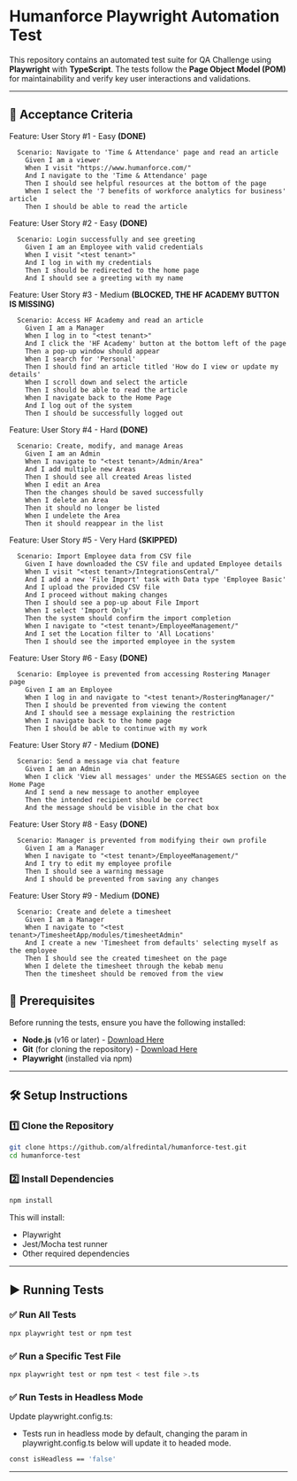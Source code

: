 # Humanforce Playwright Automation Test

This repository contains an automated test suite for QA Challenge using **Playwright** with **TypeScript**. The tests follow the **Page Object Model (POM)** for maintainability and verify key user interactions and validations.

---

## 📜 Acceptance Criteria

Feature: User Story #1 - Easy **(DONE)**
```
  Scenario: Navigate to 'Time & Attendance' page and read an article
    Given I am a viewer
    When I visit "https://www.humanforce.com/"
    And I navigate to the 'Time & Attendance' page
    Then I should see helpful resources at the bottom of the page
    When I select the '7 benefits of workforce analytics for business' article
    Then I should be able to read the article
```
Feature: User Story #2 - Easy **(DONE)**
```
  Scenario: Login successfully and see greeting
    Given I am an Employee with valid credentials
    When I visit "<test tenant>"
    And I log in with my credentials
    Then I should be redirected to the home page
    And I should see a greeting with my name
```
Feature: User Story #3 - Medium **(BLOCKED, THE HF ACADEMY BUTTON IS MISSING)**
```
  Scenario: Access HF Academy and read an article
    Given I am a Manager
    When I log in to "<test tenant>"
    And I click the 'HF Academy' button at the bottom left of the page
    Then a pop-up window should appear
    When I search for 'Personal'
    Then I should find an article titled 'How do I view or update my details'
    When I scroll down and select the article
    Then I should be able to read the article
    When I navigate back to the Home Page
    And I log out of the system
    Then I should be successfully logged out
```
Feature: User Story #4 - Hard **(DONE)**
```
  Scenario: Create, modify, and manage Areas
    Given I am an Admin
    When I navigate to "<test tenant>/Admin/Area"
    And I add multiple new Areas
    Then I should see all created Areas listed
    When I edit an Area
    Then the changes should be saved successfully
    When I delete an Area
    Then it should no longer be listed
    When I undelete the Area
    Then it should reappear in the list
```
Feature: User Story #5 - Very Hard **(SKIPPED)**
```
  Scenario: Import Employee data from CSV file
    Given I have downloaded the CSV file and updated Employee details
    When I visit "<test tenant>/IntegrationsCentral/"
    And I add a new 'File Import' task with Data type 'Employee Basic'
    And I upload the provided CSV file
    And I proceed without making changes
    Then I should see a pop-up about File Import
    When I select 'Import Only'
    Then the system should confirm the import completion
    When I navigate to "<test tenant>/EmployeeManagement/"
    And I set the Location filter to 'All Locations'
    Then I should see the imported employee in the system
```
Feature: User Story #6 - Easy **(DONE)**
```
  Scenario: Employee is prevented from accessing Rostering Manager page
    Given I am an Employee
    When I log in and navigate to "<test tenant>/RosteringManager/"
    Then I should be prevented from viewing the content
    And I should see a message explaining the restriction
    When I navigate back to the home page
    Then I should be able to continue with my work
```
Feature: User Story #7 - Medium **(DONE)**
```
  Scenario: Send a message via chat feature
    Given I am an Admin
    When I click 'View all messages' under the MESSAGES section on the Home Page
    And I send a new message to another employee
    Then the intended recipient should be correct
    And the message should be visible in the chat box
```
Feature: User Story #8 - Easy **(DONE)**
```
  Scenario: Manager is prevented from modifying their own profile
    Given I am a Manager
    When I navigate to "<test tenant>/EmployeeManagement/"
    And I try to edit my employee profile
    Then I should see a warning message
    And I should be prevented from saving any changes
```
Feature: User Story #9 - Medium **(DONE)**
```
  Scenario: Create and delete a timesheet
    Given I am a Manager
    When I navigate to "<test tenant>/TimesheetApp/modules/timesheetAdmin"
    And I create a new 'Timesheet from defaults' selecting myself as the employee
    Then I should see the created timesheet on the page
    When I delete the timesheet through the kebab menu
    Then the timesheet should be removed from the view
```


## 📌 Prerequisites
Before running the tests, ensure you have the following installed:
- **Node.js** (v16 or later) - [Download Here](https://nodejs.org/)
- **Git** (for cloning the repository) - [Download Here](https://git-scm.com/)
- **Playwright** (installed via npm)

---

## 🛠️ Setup Instructions

### 1️⃣ **Clone the Repository**
```sh
git clone https://github.com/alfredintal/humanforce-test.git
cd humanforce-test
```

### 2️⃣ **Install Dependencies**
```sh
npm install
```
This will install:
- Playwright
- Jest/Mocha test runner
- Other required dependencies


---

## ▶️ Running Tests

### ✅ **Run All Tests**
```sh
npx playwright test or npm test
```

### ✅ **Run a Specific Test File**
```sh
npx playwright test or npm test < test file >.ts
```

### ✅ **Run Tests in Headless Mode**

Update playwright.config.ts:
- Tests run in headless mode by default, changing the param in playwright.config.ts below will update it to headed mode.
```sh
const isHeadless == 'false'
```
---
